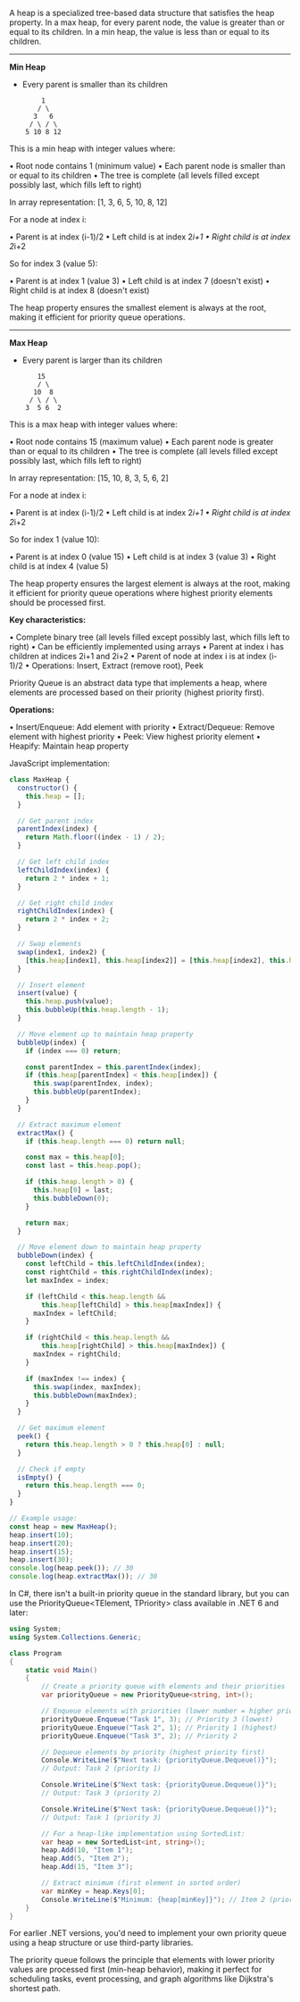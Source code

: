 A heap is a specialized tree-based data structure that satisfies the heap property. In a max heap, for every parent node, the value is greater than or equal to its
children. In a min heap, the value is less than or equal to its children.

---

**Min Heap**
- Every parent is smaller than its children
```
        1
       / \
      3   6
     / \ / \
    5 10 8 12
```

This is a min heap with integer values where:

• Root node contains 1 (minimum value)
• Each parent node is smaller than or equal to its children
• The tree is complete (all levels filled except possibly last, which fills left to right)

In array representation: [1, 3, 6, 5, 10, 8, 12]

For a node at index i:

• Parent is at index (i-1)/2
• Left child is at index 2*i+1
• Right child is at index 2*i+2

So for index 3 (value 5):

• Parent is at index 1 (value 3)
• Left child is at index 7 (doesn't exist)
• Right child is at index 8 (doesn't exist)

The heap property ensures the smallest element is always at the root, making it efficient for priority queue operations.

---

**Max Heap**
- Every parent is larger than its children
```
       15
       / \
      10  8
     / \ / \
    3  5 6  2
```

This is a max heap with integer values where:

• Root node contains 15 (maximum value)
• Each parent node is greater than or equal to its children
• The tree is complete (all levels filled except possibly last, which fills left to right)

In array representation: [15, 10, 8, 3, 5, 6, 2]

For a node at index i:

• Parent is at index (i-1)/2
• Left child is at index 2*i+1
• Right child is at index 2*i+2

So for index 1 (value 10):

• Parent is at index 0 (value 15)
• Left child is at index 3 (value 3)
• Right child is at index 4 (value 5)

The heap property ensures the largest element is always at the root, making it efficient for priority queue operations where highest priority elements should be
processed first.

**Key characteristics:**

• Complete binary tree (all levels filled except possibly last, which fills left to right)
• Can be efficiently implemented using arrays
• Parent at index i has children at indices 2i+1 and 2i+2
• Parent of node at index i is at index (i-1)/2
• Operations: Insert, Extract (remove root), Peek

Priority Queue is an abstract data type that implements a heap, where elements are processed based on their priority (highest priority first).

**Operations:**

• Insert/Enqueue: Add element with priority
• Extract/Dequeue: Remove element with highest priority
• Peek: View highest priority element
• Heapify: Maintain heap property

JavaScript implementation:

```javascript
class MaxHeap {
  constructor() {
    this.heap = [];
  }

  // Get parent index
  parentIndex(index) {
    return Math.floor((index - 1) / 2);
  }

  // Get left child index
  leftChildIndex(index) {
    return 2 * index + 1;
  }

  // Get right child index
  rightChildIndex(index) {
    return 2 * index + 2;
  }

  // Swap elements
  swap(index1, index2) {
    [this.heap[index1], this.heap[index2]] = [this.heap[index2], this.heap[index1]];
  }

  // Insert element
  insert(value) {
    this.heap.push(value);
    this.bubbleUp(this.heap.length - 1);
  }

  // Move element up to maintain heap property
  bubbleUp(index) {
    if (index === 0) return;

    const parentIndex = this.parentIndex(index);
    if (this.heap[parentIndex] < this.heap[index]) {
      this.swap(parentIndex, index);
      this.bubbleUp(parentIndex);
    }
  }

  // Extract maximum element
  extractMax() {
    if (this.heap.length === 0) return null;

    const max = this.heap[0];
    const last = this.heap.pop();

    if (this.heap.length > 0) {
      this.heap[0] = last;
      this.bubbleDown(0);
    }

    return max;
  }

  // Move element down to maintain heap property
  bubbleDown(index) {
    const leftChild = this.leftChildIndex(index);
    const rightChild = this.rightChildIndex(index);
    let maxIndex = index;

    if (leftChild < this.heap.length &&
        this.heap[leftChild] > this.heap[maxIndex]) {
      maxIndex = leftChild;
    }

    if (rightChild < this.heap.length &&
        this.heap[rightChild] > this.heap[maxIndex]) {
      maxIndex = rightChild;
    }

    if (maxIndex !== index) {
      this.swap(index, maxIndex);
      this.bubbleDown(maxIndex);
    }
  }

  // Get maximum element
  peek() {
    return this.heap.length > 0 ? this.heap[0] : null;
  }

  // Check if empty
  isEmpty() {
    return this.heap.length === 0;
  }
}

// Example usage:
const heap = new MaxHeap();
heap.insert(10);
heap.insert(20);
heap.insert(15);
heap.insert(30);
console.log(heap.peek()); // 30
console.log(heap.extractMax()); // 30
```

In C#, there isn't a built-in priority queue in the standard library, but you can use the PriorityQueue<TElement, TPriority> class available in .NET 6 and later:

```C#
using System;
using System.Collections.Generic;

class Program
{
    static void Main()
    {
        // Create a priority queue with elements and their priorities
        var priorityQueue = new PriorityQueue<string, int>();

        // Enqueue elements with priorities (lower number = higher priority)
        priorityQueue.Enqueue("Task 1", 3); // Priority 3 (lowest)
        priorityQueue.Enqueue("Task 2", 1); // Priority 1 (highest)
        priorityQueue.Enqueue("Task 3", 2); // Priority 2

        // Dequeue elements by priority (highest priority first)
        Console.WriteLine($"Next task: {priorityQueue.Dequeue()}");
        // Output: Task 2 (priority 1)

        Console.WriteLine($"Next task: {priorityQueue.Dequeue()}");
        // Output: Task 3 (priority 2)

        Console.WriteLine($"Next task: {priorityQueue.Dequeue()}");
        // Output: Task 1 (priority 3)

        // For a heap-like implementation using SortedList:
        var heap = new SortedList<int, string>();
        heap.Add(10, "Item 1");
        heap.Add(5, "Item 2");
        heap.Add(15, "Item 3");

        // Extract minimum (first element in sorted order)
        var minKey = heap.Keys[0];
        Console.WriteLine($"Minimum: {heap[minKey]}"); // Item 2 (priority 5)
    }
}
```

For earlier .NET versions, you'd need to implement your own priority queue using a heap structure or use third-party libraries.

The priority queue follows the principle that elements with lower priority values are processed first (min-heap behavior), making it perfect for scheduling tasks,
event processing, and graph algorithms like Dijkstra's shortest path.